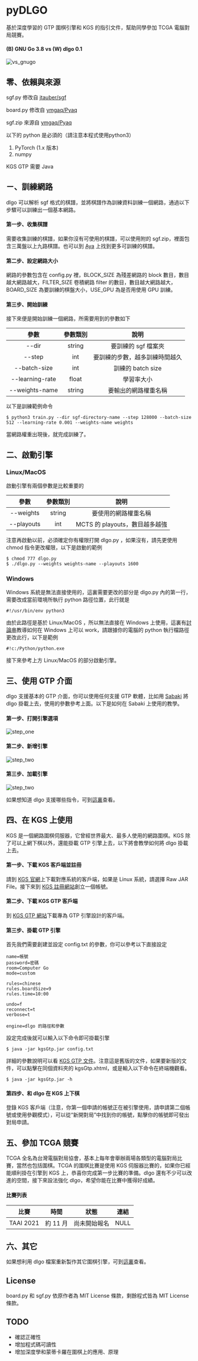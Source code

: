 # pyDLGO

基於深度學習的 GTP 圍棋引擎和 KGS 的指引文件，幫助同學參加 TCGA 電腦對局競賽。

#### (B) GNU Go 3.8 vs (W) dlgo 0.1
![vs_gnugo](https://github.com/CGLemon/pyDLGO/blob/master/img/b_gungo_vs_w_dlgo.gif)

## 零、依賴與來源

sgf.py 修改自 [jtauber/sgf](https://github.com/jtauber/sgf)

board.py 修改自 [ymgaq/Pyaq](https://github.com/ymgaq/Pyaq)

sgf.zip 來源自 [ymgaq/Pyaq](https://github.com/ymgaq/Pyaq)

以下的 python 是必須的（請注意本程式使用python3）
1. PyTorch (1.x 版本)
2. numpy

KGS GTP 需要 Java

## ㄧ、訓練網路

dlgo 可以解析 sgf 格式的棋譜，並將棋譜作為訓練資料訓練一個網路，通過以下步驟可以訓練出一個基本網路。

#### 第一步、收集棋譜

需要收集訓練的棋譜，如果你沒有可使用的棋譜，可以使用附的 sgf.zip，裡面包含三萬盤以上九路棋譜。也可以到 [Aya](http://www.yss-aya.com/ayaself/ayaself.html) 上找到更多可訓練的棋譜。

#### 第二步、設定網路大小

網路的參數包含在 config.py 裡，BLOCK_SIZE 為殘差網路的 block 數目，數目越大網路越大，FILTER_SIZE 卷積網路 filter 的數目，數目越大網路越大，BOARD_SIZE 為要訓練的棋盤大小，USE_GPU 為是否用使用 GPU 訓練。

#### 第三步、開始訓練

接下來便是開始訓練一個網路，所需要用到的參數如下
    
| 參數                    |參數類別          | 說明                |
| :---------------:    | :---------------: | :---------------: |
| --dir                    | string               | 要訓練的 sgf 檔案夾|
| --step                 | int                    | 要訓練的步數，越多訓練時間越久 |
| --batch-size       | int                    | 訓練的 batch size |
| --learning-rate    |float                  | 學習率大小 |
| --weights-name | string               | 要輸出的網路權重名稱 |

以下是訓練範例命令

    $ python3 train.py --dir sgf-directory-name --step 128000 --batch-size 512 --learning-rate 0.001 --weights-name weights

當網路權重出現後，就完成訓練了。

## 二、啟動引擎

### Linux/MacOS

啟動引擎有兩個參數是比較重要的

| 參數             |參數類別          | 說明                |
| :------------: | :---------------: | :---------------: |
| --weights     | string              | 要使用的網路權重名稱 |
| --playouts    | int                   | MCTS 的 playouts，數目越多越強 |

注意再啟動以前，必須確定你有權限打開 dlgo.py ，如果沒有，請先更使用 chmod 指令更改權限，以下是啟動的範例

    $ chmod 777 dlgo.py
    $ ./dlgo.py --weights weights-name --playouts 1600


### Windows

Windows 系統是無法直接使用的，這裏需要更改的部分是 dlgo.py 內的第一行，需要改成當前環境所執行 python 路徑位置，此行就是

    #!/usr/bin/env python3


由於此路徑是基於 Linux/MacOS ，所以無法直接在 Windows 上使用，這裏有[討論串](https://superuser.com/questions/378477/making-usr-bin-env-python-work-on-windows)教導如何在 Windows 上可以 work，請跟據你的電腦的 python 執行檔路徑更改此行，以下是範例

    #!c:/Python/python.exe
    
接下來參考上方 Linux/MacOS 的部分啟動引擎。

## 三、使用 GTP 介面

dlgo 支援基本的 GTP 介面，你可以使用任何支援 GTP 軟體，比如用 [Sabaki](https://sabaki.yichuanshen.de) 將 dlgo 掛載上去，使用的參數參考上面。以下是如何在 Sabaki 上使用的教學。

#### 第一步、打開引擎選項

![step_one](https://github.com/CGLemon/pyDLGO/blob/master/img/截圖%202021-08-27%20下午7.44.57.png?raw=true)

#### 第二步、新增引擎

![step_two](https://github.com/CGLemon/pyDLGO/blob/master/img/截圖%202021-08-27%20下午7.45.58.png?raw=true)

#### 第三步、加載引擎

![step_two](https://github.com/CGLemon/pyDLGO/blob/master/img/截圖%202021-08-27%20下午7.56.38.png?raw=true)

如果想知道 dlgo 支援哪些指令，可到[這裏](docs/dlgoGTP.md)查看。

## 四、在 KGS 上使用

KGS 是一個網路圍棋伺服器，它曾經世界最大、最多人使用的網路圍棋。KGS 除了可以上網下棋以外，還能掛載 GTP 引擎上去，以下將會教學如何將 dlgo 掛載上去。

#### 第一步、下載 KGS 客戶端並註冊

請到 [KGS 官網](https://www.gokgs.com/index.jsp?locale=zh_CN)上下載對應系統的客戶端，如果是 Linux 系統，請選擇 Raw JAR File。接下來到 [KGS 註冊網站](https://www.gokgs.com/register/index.html)創立一個帳號。


#### 第二步、下載 KGS GTP 客戶端

到 [KGS GTP 網站](https://www.gokgs.com/download.jsp)下載專為 GTP 引擎設計的客戶端。

#### 第三步、掛載 GTP 引擎

首先我們需要創建並設定 config.txt 的參數，你可以參考以下直接設定

    name=帳號
    password=密碼
    room=Computer Go
    mode=custom

    rules=chinese
    rules.boardSize=9
    rules.time=10:00

    undo=f
    reconnect=t
    verbose=t

    engine=dlgo 的路徑和參數

設定完成後就可以輸入以下命令即可掛載引擎

    $ java -jar kgsGtp.jar config.txt
    
詳細的參數說明可以看 [KGS GTP 文件]( http://www.weddslist.com/kgs/how/kgsGtp.html)。注意這是舊版的文件，如果要新版的文件，可以點擊在同個資料夾的 kgsGtp.xhtml，或是輸入以下命令在終端機觀看。

    $ java -jar kgsGtp.jar -h

#### 第四步、和 dlgo 在 KGS 上下棋

登錄 KGS 客戶端（注意，你第一個申請的帳號正在被引擎使用，請申請第二個帳號或使用參觀模式），可以從“新開對局”中找到你的帳號，點擊你的帳號即可發出對局申請。


## 五、參加 TCGA 競賽

TCGA 全名為台灣電腦對局協會，基本上每年會舉辦兩場各類型的電腦對局比賽，當然也包括圍棋。TCGA 的圍棋比賽是使用 KGS 伺服器比賽的，如果你已經能順利掛在引擎到 KGS 上，恭喜你完成第一步比賽的準備。dlgo 還有不少可以改進的空間，接下來設法強化 dlgo，希望你能在比賽中獲得好成績。


#### 比賽列表

| 比賽             |時間                 | 狀態                 |連結                  |
| :------------: | :---------------: | :---------------: | :---------------: |
| TAAI 2021    | 約 11 月          | 尚未開始報名   | NULL               |

## 六、其它
如果想利用 dlgo 檔案重新製作其它圍棋引擎，可到[這裏](docs/dlgoAPI.md)查看。

## License

board.py 和  sgf.py 依原作者為 MIT License 條款，剩餘程式皆為 MIT License 條款。


## TODO
* 確認正確性
* 增加程式碼可讀性
* 增加深度學和蒙蒂卡羅在圍棋上的應用、原理
